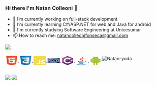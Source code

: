 ### Hi there I'm Natan Colleoni 👋

- 🔭 I’m currently working on full-stack development
- 🌱 I’m currently learning C#/ASP.NET for web and Java for android
- 🌱 I'm currently studying Software Engineering at Unicesumar
- 📫 How to reach me: natancolleonifonseca@gmail.com

<div>
  <a href="https://github.com/natancolleoni">
  <img height="180em" src="https://github-readme-stats.vercel.app/api/top-langs/?username=natancolleoni&layout=compact&langs_count=7&theme=tokyonight"/>
</div>
  
<div style="display: inline_block"><br>
  <img align="center" alt="Natan-HTML" height="30" width="40" src="https://raw.githubusercontent.com/devicons/devicon/master/icons/html5/html5-original.svg">
  <img align="center" alt="Natan-CSS" height="30" width="40" src="https://raw.githubusercontent.com/devicons/devicon/master/icons/css3/css3-original.svg">
  <img align="center" alt="Natan-Js" height="30" width="40" src="https://raw.githubusercontent.com/devicons/devicon/master/icons/javascript/javascript-plain.svg">
  <img align="center" alt="Natan-PHP" height="30" width="40" src="https://raw.githubusercontent.com/devicons/devicon/master/icons/php/php-original.svg">
  <img align="center" alt="Natan-Csharp" height="30" width="40" src="https://raw.githubusercontent.com/devicons/devicon/master/icons/csharp/csharp-original.svg">
  <img align="center" alt="Natan-Java" height="30" width="40" src="https://raw.githubusercontent.com/devicons/devicon/master/icons/java/java-original.svg">
  <img align="center" alt="Natan-Android" height="30" width="40" src="https://raw.githubusercontent.com/devicons/devicon/master/icons/android/android-original.svg">
  <img align="right" alt="Natan-yoda" height="200" width="200" src="https://i.pinimg.com/originals/57/2a/1c/572a1cb7e19e86283f0e38fc11d26753.gif">
</div>

 ##
  
<div> 
  <a href = "mailto:natancolleonifonseca@gmail.com"><img src="https://img.shields.io/badge/-Gmail-%23333?style=for-the-badge&logo=gmail&logoColor=white" target="_blank"></a>
  <a href="https://www.linkedin.com/in/natan-colleoni-fonseca-3533071a7/" target="_blank"><img src="https://img.shields.io/badge/-LinkedIn-%230077B5?style=for-the-badge&logo=linkedin&logoColor=white" target="_blank"></a> 
</div>
